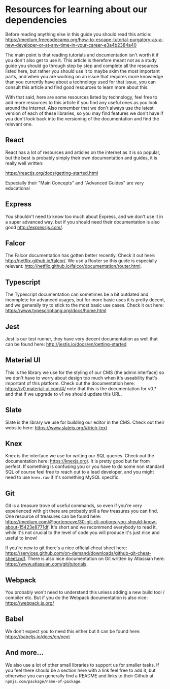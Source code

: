 # Resources for learning about our dependencies

Before reading anything else in this guide you should read this article: https://medium.freecodecamp.org/how-to-escape-tutorial-purgatory-as-a-new-developer-or-at-any-time-in-your-career-e3a4b2384a40

The main point is that reading tutorials and documentation isn't worth it if you don't also get to use it. This article is therefore meant not as a study guide you should go through step by step and complete all the resources listed here, but rather you should use it to maybe skim the most important parts, and when you are working on an issue that requires more knowledge than you currently have about a technology used for that issue, you can consult this article and find good resources to learn more about this.

With that said, here are some resources listed by technology, feel free to add more resources to this article if you find any useful ones as you look around the internet. Also remember that we don't always use the latest version of each of these libraries, so you may find features we don't have if you don't look back into the versioning of the documentation and find the relevant one.

## React

React has a lot of resources and articles on the internet as it is so popular, but the best is probably simply their own documentation and guides, it is really well written:

https://reactjs.org/docs/getting-started.html

Especially their "Main Concepts" and "Advanced Guides" are very educational

## Express

You shouldn't need to know too much about Express, and we don't use it in a super advanced way, but if you should need their documentation is also good http://expressjs.com/.

## Falcor

The Falcor documentation has gotten better recently. Check it out here: http://netflix.github.io/falcor/. We use a Router so this guide is especially relevant: http://netflix.github.io/falcor/documentation/router.html.

## Typescript

The Typescript documentation can sometimes be a bit outdated and incomplete for advanced usages, but for more basic uses it is pretty decent, and we generally try to stick to the most basic use cases. Check it out here: https://www.typescriptlang.org/docs/home.html

## Jest

Jest is our test runner, they have very decent documentation as well that can be found here: http://jestjs.io/docs/en/getting-started

## Material UI

This is the library we use for the styling of our CMS (the admin interface) so we don't have to worry about design too much when it's useability that's important of this platform. Check out the documentation here: https://v0.material-ui.com/#/ note that this is the documentation for v0.\* and that if we upgrade to v1 we should update this URL.

## Slate

Slate is the library we use for building our editor in the CMS. Check out their website here: https://www.slatejs.org/#/rich-text

## Knex

Knex is the interface we use for writing our SQL queries. Check out the documentation here: https://knexjs.org/. It is pretty good but far from perfect. If something is confusing you or you have to do some non standard SQL of course feel free to reach out to a lead developer, and you might need to use `knex.raw` if it's something MySQL specific.

## Git

Git is a treasure trove of useful commands, so even if you're very experienced with git there are probably still a few treasures you can find. One resource of treasures can be found here: https://medium.com/@porteneuve/30-git-cli-options-you-should-know-about-15423e8771df. It's short and we recommend everybody to read it, while it's not crucial to the level of code you will produce it's just nice and useful to know!

If you're new to git there's a nice official cheat sheet here: https://services.github.com/on-demand/downloads/github-git-cheat-sheet.pdf. There is also nice documentation on Git written by Atlassian here: https://www.atlassian.com/git/tutorials.

## Webpack

You probably won't need to understand this unless adding a new build tool / compiler etc. But if you do the Webpack documentation is also nice: https://webpack.js.org/

## Babel

We don't expect you to need this either but it can be found here: https://babeljs.io/docs/en/next

## And more...

We also use a lot of other small libraries to support us for smaller tasks. If you feel there should be a section here with a link feel free to add it, but otherwise you can generally find a README and links to their Github at `npmjs.com/package/name-of-package`.

